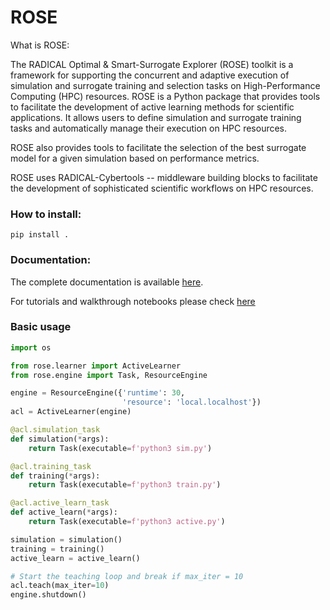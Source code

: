 # ROSE
What is ROSE:

The RADICAL Optimal & Smart-Surrogate Explorer (ROSE) toolkit is a framework for supporting the concurrent and adaptive execution of simulation and surrogate training and selection tasks on High-Performance Computing (HPC) resources.
ROSE is a Python package that provides tools to facilitate the development of active learning methods for scientific applications. It allows users to define simulation and surrogate training tasks and automatically manage their execution on HPC resources. 

ROSE also provides tools to facilitate the selection of the best surrogate model for a given simulation based on performance metrics.

ROSE uses RADICAL-Cybertools -- middleware building blocks to facilitate the development of sophisticated scientific workflows on HPC resources. 

### How to install:

`pip install .`


### Documentation:

The complete documentation is available [here](https://radical-cybertools.github.io/ROSE/).

For tutorials and walkthrough notebooks please check [here](examples)



### Basic usage

```python
import os

from rose.learner import ActiveLearner
from rose.engine import Task, ResourceEngine

engine = ResourceEngine({'runtime': 30,
                         'resource': 'local.localhost'})
acl = ActiveLearner(engine)

@acl.simulation_task
def simulation(*args):
    return Task(executable=f'python3 sim.py')

@acl.training_task
def training(*args):
    return Task(executable=f'python3 train.py')

@acl.active_learn_task
def active_learn(*args):
    return Task(executable=f'python3 active.py')

simulation = simulation()
training = training()
active_learn = active_learn()

# Start the teaching loop and break if max_iter = 10
acl.teach(max_iter=10)
engine.shutdown()
```
